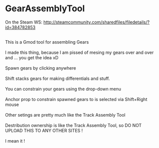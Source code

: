 GearAssemblyTool
================

On the Steam WS: http://steamcommunity.com/sharedfiles/filedetails/?id=384782853

<br>This is a Gmod tool for assembling Gears 
<br>
<br>I made this thing, because I am pissed of mesing my gears over and over and ... you get the idea xD
<br>
<br>Spawn gears by clicking anywhere 
<br>
<br>Shift stacks gears for making differentials and stuff. 
<br>
<br>You can constrain your gears using the drop-down menu 
<br>
<br>Anchor prop to constrain spawned gears to is selected via Shift+Right mouse 
<br>
<br>Other setings are pretty much like the Track Assembly Tool 
<br>
<br>Destribution ownership is like the Track Assembly Tool, so DO NOT UPLOAD THIS TO ANY OTHER SITES ! 
<br>
<br>I mean it !
